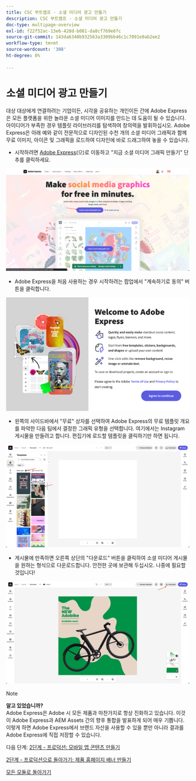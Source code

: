 ```yaml
---
title: CSC 부트캠프 - 소셜 미디어 광고 만들기
description: CSC 부트캠프 - 소셜 미디어 광고 만들기
doc-type: multipage-overview
exl-id: f22f52ac-13e6-428d-b081-da8cf769e6fc
source-git-commit: 143da6340b932563a3309bb46c1c7091e0ab2ee2
workflow-type: tm+mt
source-wordcount: '308'
ht-degree: 0%

---
```


# 소셜 미디어 광고 만들기

대상 대상에게 연결하려는 기업이든, 시각을 공유하는 개인이든 간에 Adobe Express은 모든 플랫폼을 위한 놀라운 소셜 미디어 이미지를 만드는 데 도움이 될 수 있습니다. 아이디어가 부족한 경우 템플릿 라이브러리를 탐색하여 창의력을 발휘하십시오. Adobe Express은 아래 예와 같이 전문적으로 디자인된 수천 개의 소셜 미디어 그래픽과 함께 무료 이미지, 아이콘 및 그래픽을 로드하여 디자인에 바로 드래그하여 놓을 수 있습니다.

- 시작하려면 [Adobe Express](https://www.adobe.com/express/create/social-media-graphic)(으)로 이동하고 &quot;지금 소셜 미디어 그래픽 만들기&quot; 단추를 클릭하세요.

![Adobe Express 홈](./images/prod-express-home.png)

- Adobe Express을 처음 사용하는 경우 시작하려는 팝업에서 &quot;계속하기로 동의&quot; 버튼을 클릭합니다.

![약관 수락](./images/prod-express-terms.png)

- 왼쪽의 사이드바에서 &quot;무료&quot; 상자를 선택하여 Adobe Express의 무료 템플릿 개요를 파악한 다음 팀에서 결정한 그래픽 유형을 선택합니다. 여기에서는 Instagram 게시물을 만들려고 합니다. 편집기에 로드할 템플릿을 클릭하기만 하면 됩니다.

![크리에이티브 템플릿](./images/prod-express-templates.png)

- 게시물에 만족하면 오른쪽 상단의 &quot;다운로드&quot; 버튼을 클릭하여 소셜 미디어 게시물을 원하는 형식으로 다운로드합니다. 안전한 곳에 보관해 두십시오. 나중에 필요할 것입니다!

![결과 종료](./images/prod-express-results.png)

>[!NOTE]
>
>**알고 있었습니까?**\
>Adobe Express은 Adobe 시 모든 제품과 마찬가지로 항상 진화하고 있습니다. 이것이 Adobe Express과 AEM Assets 간의 향후 통합을 발표하게 되어 매우 기쁩니다. 이렇게 하면 Adobe Express에서 브랜드 자산을 사용할 수 있을 뿐만 아니라 결과를 Adobe Express에 직접 저장할 수 있습니다.

다음 단계: [2단계 - 프로덕션: 모바일 앱 콘텐츠 만들기](./app.md)

[2단계 - 프로덕션으로 돌아가기: 제품 홈페이지 배너 만들기](./banner.md)

[모든 모듈로 돌아가기](../../overview.md)
